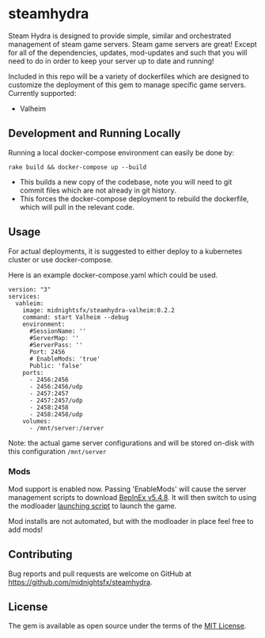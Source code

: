 # steamhydra

Steam Hydra is designed to provide simple, similar and orchestrated management of steam game servers. Steam game servers are great! Except for all of the dependencies, updates, mod-updates and such that you will need to do in order to keep your server up to date and running!

Included in this repo will be a variety of dockerfiles which are designed to customize the deployment of this gem to manage specific game servers. Currently supported:
* Valheim

## Development and Running Locally

Running a local docker-compose environment can easily be done by:
```
rake build && docker-compose up --build
```
* This builds a new copy of the codebase, note you will need to git commit files which are not already in git history.
* This forces the docker-compose deployment to rebuild the dockerfile, which will pull in the relevant code.


## Usage

For actual deployments, it is suggested to either deploy to a kubernetes cluster or use docker-compose.

Here is an example docker-compose.yaml which could be used.
```
version: "3"
services:
  vahleim:
    image: midnightsfx/steamhydra-valheim:0.2.2
    command: start Valheim --debug
    environment:
      #SessionName: ''
      #ServerMap: ''
      #ServerPass: ''
      Port: 2456
      # EnableMods: 'true'
      Public: 'false'
    ports:
      - 2456:2456
      - 2456:2456/udp
      - 2457:2457
      - 2457:2457/udp
      - 2458:2458
      - 2458:2458/udp
    volumes:
      - /mnt/server:/server
```
Note: the actual game server configurations and will be stored on-disk with this configuration `/mnt/server`

### Mods

Mod support is enabled now. Passing 'EnableMods' will cause the server management scripts to download [BepInEx v5.4.8](https://github.com/BepInEx/BepInEx/tree/v5.4.8). It will then switch to using the modloader [launching script](./lib/config_templates/valheim_modded_start.sh) to launch the game.

Mod installs are not automated, but with the modloader in place feel free to add mods!

## Contributing

Bug reports and pull requests are welcome on GitHub at https://github.com/midnightsfx/steamhydra.


## License

The gem is available as open source under the terms of the [MIT License](https://opensource.org/licenses/MIT).
